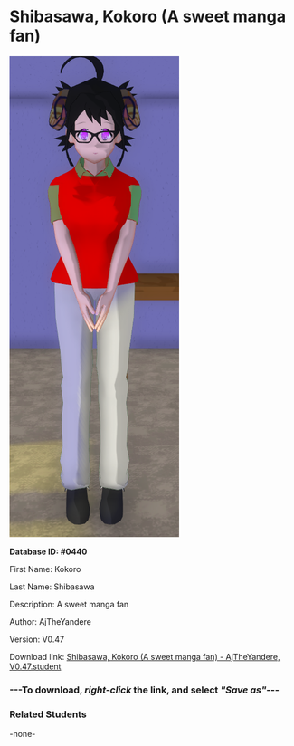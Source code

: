 # Shibasawa, Kokoro (A sweet manga fan)

<img src="../../Files/Images/Shibasawa, Kokoro (A sweet manga fan).png" title="Shibasawa, Kokoro (A sweet manga fan) - AjTheYandere, V0.47">

**Database ID: #0440**

First Name: Kokoro

Last Name: Shibasawa

Description: A sweet manga fan

Author: AjTheYandere

Version: V0.47

Download link: <a href="https://raw.githubusercontent.com/Arbiter1223/Daigaku-Gurashi-Custom-Students/master/Files/Student%20Files/Shibasawa%2C%20Kokoro%20(A%20sweet%20manga%20fan)%20-%20AjTheYandere%2C%20V0.47.student">Shibasawa, Kokoro (A sweet manga fan) - AjTheYandere, V0.47.student</a>

### ---**To download, _right-click_ the link, and select _"Save as"_**---

### Related Students

-none-
